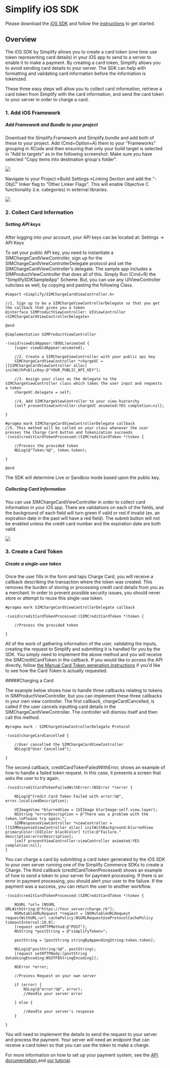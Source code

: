 # Simplify iOS SDK

Please download the [iOS SDK](https://github.com/simplifycom/iossdk/blob/master/simplify.zip?raw=true) and follow the [instructions](https://www.simplify.com/commerce/docs/sdk/ios) to get started.

## Overview

The iOS SDK by Simplify allows you to create a card token (one time use token representing card details) in your iOS app to send to a server to enable it to make a payment. By creating a card token, Simplify allows you to avoid sending card details to your server. The SDK can help with formatting and validating card information before the information is tokenized.

These three easy steps will allow you to collect card information, retrieve a card token from Simplify with the card information, and send the card token to your server in order to charge a card.

### 1. Add iOS Framework
##### Add Framework and Bundle to your project

Download the Simplify.Framework and Simplify.bundle and add both of these to your project. Add (Cmd+Option+A) them to your "Frameworks" grouping in XCode and then ensuring that only your build target is selected in "Add to targets" as in the following screenshot. Make sure you have selected "Copy items into destination group's folder".

![](https://www.simplify.com/commerce/images/docs/iossdk1-target.png)

Navigate to your Project->Build Settings->Linking Section and add the "-ObjC" linker flag to "Other Linker Flags". This will enable Objective C functionality (i.e. categories) in external libraries.

![](https://www.simplify.com/commerce/images/docs/iossdk2-linkerflag.png)

### 2. Collect Card Information
##### Setting API keys

After logging into your account, your API keys can be located at: Settings -> API Keys

To set your public API key, you need to instantiate a SIMChargeCardViewController, sign up for the SIMChargeCardViewControllerDelegate protocol and set the SIMChargeCardViewController's delegate. The sample app includes a SIMProductViewController that does all of this. Simply Run (Cmd+R) the "SimplifySDKSampleApp" Scheme. But, you can use any UIViewController subclass as well, by copying and pasting the following Class.

```
#import <Simplify/SIMChargeCardViewController.h>

//1. Sign up to be a SIMChargeViewControllerDelegate so that you get the callback that gives you a token
@interface SIMProductViewController: UIViewController <SIMChargeCardViewControllerDelegate>

@end

@implementation SIMProductViewController

-(void)viewDidAppear:(BOOL)animated {
    [super viewDidAppear:animated];

    //2. Create a SIMChargeViewController with your public api key
    SIMChargeCardViewController *chargeVC = [[SIMChargeCardViewController alloc] initWithPublicKey:@"YOUR_PUBLIC_API_KEY"];

    //3. Assign your class as the delegate to the SIMChargeViewController class which takes the user input and requests a token
    chargeVC.delegate = self;

    //4. Add SIMChargeViewController to your view hierarchy
    [self presentViewController:chargeVC animated:YES completion:nil];

}

#pragma mark SIMChargeCardViewControllerDelegate callback
//5. This method will be called on your class whenever the user presses the Charge Card button and tokenization succeeds
-(void)creditCardTokenProcessed:(SIMCreditCardToken *)token {

    //Process the provided token
    NSLog(@"Token:%@", token.token);

}

@end
```


The SDK will determine Live or Sandbox mode based upon the public key.

##### Collecting Card Information

You can use SIMChargeCardViewController in order to collect card information in your iOS app. There are validations on each of the fields, and the background of each field will turn green if valid or red if invalid (ex. an expiration date in the past will have a red field). The submit button will not be enabled unless the credit card number and the expiration date are both valid.


![](https://www.simplify.com/commerce/images/docs/iossdk3-screenshot1.png)

### 3. Create a Card Token
##### Create a single-use token

Once the user fills in the form and taps Charge Card, you will receive a callback describing the transaction where the token was created. This removes the burden of storing or processing credit card details from you as a merchant. In order to prevent possible security issues, you should never store or attempt to reuse this single-use token.

```
#pragma mark SIMChargeCardViewControllerDelegate callback

-(void)creditCardTokenProcessed:(SIMCreditCardToken *)token {

    //Process the provided token

}
```

All of the work of gathering information of the user, validating the inputs, creating the request to Simplify and submitting it is handled for you by the SDK. You simply need to implement the above method and you will receive the SIMCreditCardToken in the callback. If you would like to access the API directly, follow [the Manual Card Token generation instructions](https://www.simplify.com/commerce/docs/sdk/ios_viewless) if you'd like to see how the Card Token is actually requested.

#####Charging a Card

The example below shows how to handle three callbacks relating to tokens in SIMProductViewController, but you can implement these three callbacks in your own view controller. The first callback, chargeCardCancelled, is called if the user cancels inputting card details in the SIMChargeCardViewController. The controller will dismiss itself and then call this method.

```
#pragma mark - SIMChargeViewControllerDelegate Protocol

-(void)chargeCardCancelled {

    //User cancelled the SIMChargeCardViewController
    NSLog(@"User Cancelled");

}
```

The second callback, creditCardTokenFailedWithError, shows an example of how to handle a failed token request. In this case, it presents a screen that asks the user to try again.

```
-(void)creditCardTokenFailedWithError:(NSError *)error {

    NSLog(@"Credit Card Token Failed with error:%@", error.localizedDescription);

    UIImageView *blurredView = [UIImage blurImage:self.view.layer];
    NSString *errorDescription = @"There was a problem with the token.\nPlease try again.";
    SIMResponseViewController *viewController = [[SIMResponseViewController alloc] initWithBackground:blurredView primaryColor:[UIColor blackColor] title:@"Failure." description:errorDescription];
    [self presentViewController:viewController animated:YES completion:nil];
}
```

You can charge a card by submitting a card token generated by the iOS SDK to your own server running one of the Simplify Commerce SDKs to create a Charge. The third callback (creditCardTokenProcessed) shows an example of how to send a token to your server for payment processing. If there is an error in payment processing, you should alert your user to the failure. If the payment was a success, you can return the user to another workflow.

```
-(void)creditCardTokenProcessed:(SIMCreditCardToken *)token {

    NSURL *url= [NSURL URLWithString:@"https://Your_server/charge.rb"];
    NSMutableURLRequest *request = [NSMutableURLRequest requestWithURL:url cachePolicy:NSURLRequestUseProtocolCachePolicy timeoutInterval:10.0];
    [request setHTTPMethod:@"POST"];
    NSString *postString = @"simplifyToken=";

    postString = [postString stringByAppendingString:token.token];

    NSLog(@"postString:%@", postString);
    [request setHTTPBody:[postString dataUsingEncoding:NSUTF8StringEncoding]];

    NSError *error;

    //Process Request on your own server

    if (error) {
        NSLog(@"error:%@", error);
        //Handle your server error

    } else {

        //Handle your server's response
    }

}
```

You will need to implement the details to send the request to your server and process the payment. Your server will need an endpoint that can receive a card token so that you can use the token to make a charge.

For more information on how to set up your payment system, see the [API documentation ](https://www.simplify.com/commerce/docs/api/index)and [our tutorial](https://www.simplify.com/commerce/docs/tutorial/index).
